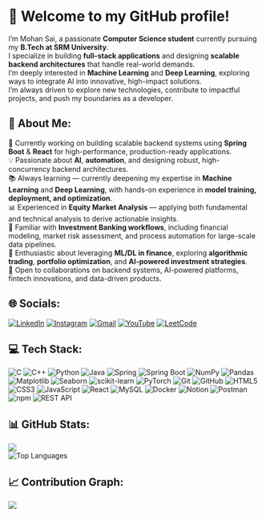
# 👋 Welcome to my GitHub profile!  

I’m Mohan Sai, a passionate **Computer Science student** currently pursuing my **B.Tech at SRM University**.  
I specialize in building **full-stack applications** and designing **scalable backend architectures** that handle real-world demands.  
I’m deeply interested in **Machine Learning** and **Deep Learning**, exploring ways to integrate AI into innovative, high-impact solutions.  
I’m always driven to explore new technologies, contribute to impactful projects, and push my boundaries as a developer.

<!--
**Mohan-Sai-Kompelli/Mohan-Sai-Kompelli** is a ✨ _special_ ✨ repository because its `README.md` (this file) appears on your GitHub profile.

Here are some ideas to get you started:

- 🔭 I’m currently working on ...
- 🌱 I’m currently learning ...
- 👯 I’m looking to collaborate on ...
- 🤔 I’m looking for help with ...
- 💬 Ask me about ...
- 📫 How to reach me: ...
- 😄 Pronouns: ...
- ⚡ Fun fact: ...
-->
## 🐥 About Me:
🚀 Currently working on building scalable backend systems using **Spring Boot** & **React** for high-performance, production-ready applications.  
💡 Passionate about **AI**, **automation**, and designing robust, high-concurrency backend architectures.  
📚 Always learning — currently deepening my expertise in **Machine Learning** and **Deep Learning**, with hands-on experience in **model training, deployment, and optimization**.  
📊 Experienced in **Equity Market Analysis** — applying both fundamental and technical analysis to derive actionable insights.  
🏦 Familiar with **Investment Banking workflows**, including financial modeling, market risk assessment, and process automation for large-scale data pipelines.  
🧠 Enthusiastic about leveraging **ML/DL in finance**, exploring **algorithmic trading**, **portfolio optimization**, and **AI-powered investment strategies**.  
🤝 Open to collaborations on backend systems, AI-powered platforms, fintech innovations, and data-driven products.


## 🌐 Socials:
[![LinkedIn](https://img.shields.io/badge/LinkedIn-%230077B5.svg?logo=linkedin&logoColor=white)](https://www.linkedin.com/in/mohan-sai-kompelli-b56884319/)
[![Instagram](https://img.shields.io/badge/Instagram-%23E4405F.svg?logo=instagram&logoColor=white)](https://instagram.com/YOUR-INSTAGRAM-USERNAME)
[![Gmail](https://img.shields.io/badge/Gmail-D14836?logo=gmail&logoColor=white)](mailto:mohansaikompelli15@gmail.com)
[![YouTube](https://img.shields.io/badge/YouTube-%23FF0000.svg?logo=youtube&logoColor=white)](https://www.youtube.com/@Yodha-no-1)
[![LeetCode](https://img.shields.io/badge/LeetCode-%23FFA116.svg?logo=leetcode&logoColor=white)](https://leetcode.com/Mohan-Sai-Kompelli)


## 💻 Tech Stack:

![C](https://img.shields.io/badge/C-%2300599C.svg?style=for-the-badge&logo=c&logoColor=white)
![C++](https://img.shields.io/badge/C++-%2300599C.svg?style=for-the-badge&logo=c%2B%2B&logoColor=white)
![Python](https://img.shields.io/badge/Python-%233776AB.svg?style=for-the-badge&logo=python&logoColor=white)
![Java](https://img.shields.io/badge/Java-%23ED8B00.svg?style=for-the-badge&logo=openjdk&logoColor=white)
![Spring](https://img.shields.io/badge/Spring-%236DB33F.svg?style=for-the-badge&logo=spring&logoColor=white)
![Spring Boot](https://img.shields.io/badge/Spring%20Boot-%236DB33F.svg?style=for-the-badge&logo=springboot&logoColor=white)
![NumPy](https://img.shields.io/badge/NumPy-%23013243.svg?style=for-the-badge&logo=numpy&logoColor=white)
![Pandas](https://img.shields.io/badge/Pandas-%23150458.svg?style=for-the-badge&logo=pandas&logoColor=white)
![Matplotlib](https://img.shields.io/badge/Matplotlib-%23000000.svg?style=for-the-badge&logo=matplotlib&logoColor=white)
![Seaborn](https://img.shields.io/badge/Seaborn-%2300BFC4.svg?style=for-the-badge&logo=seaborn&logoColor=white)
![scikit-learn](https://img.shields.io/badge/scikit--learn-%23F7931E.svg?style=for-the-badge&logo=scikit-learn&logoColor=white)
![PyTorch](https://img.shields.io/badge/PyTorch-%23EE4C2C.svg?style=for-the-badge&logo=pytorch&logoColor=white)
![Git](https://img.shields.io/badge/Git-%23F05033.svg?style=for-the-badge&logo=git&logoColor=white)
![GitHub](https://img.shields.io/badge/GitHub-%23181717.svg?style=for-the-badge&logo=github&logoColor=white)
![HTML5](https://img.shields.io/badge/HTML5-%23E34F26.svg?style=for-the-badge&logo=html5&logoColor=white)
![CSS3](https://img.shields.io/badge/CSS3-%231572B6.svg?style=for-the-badge&logo=css3&logoColor=white)
![JavaScript](https://img.shields.io/badge/JavaScript-%23F7DF1E.svg?style=for-the-badge&logo=javascript&logoColor=black)
![React](https://img.shields.io/badge/React-%2320232a.svg?style=for-the-badge&logo=react&logoColor=%2361DAFB)
![MySQL](https://img.shields.io/badge/MySQL-%2300f.svg?style=for-the-badge&logo=mysql&logoColor=white)
![Docker](https://img.shields.io/badge/Docker-%232496ED.svg?style=for-the-badge&logo=docker&logoColor=white)
![Notion](https://img.shields.io/badge/Notion-%23000000.svg?style=for-the-badge&logo=notion&logoColor=white)
![Postman](https://img.shields.io/badge/Postman-%23FF6C37.svg?style=for-the-badge&logo=postman&logoColor=white)
![npm](https://img.shields.io/badge/npm-%23CB3837.svg?style=for-the-badge&logo=npm&logoColor=white)
![REST API](https://img.shields.io/badge/REST-02569B?style=for-the-badge&logo=rest&logoColor=white)


## 📊 GitHub Stats:

![](https://github-readme-stats.vercel.app/api?username=Mohan-Sai-Kompelli&theme=dark&hide_border=false&include_all_commits=true&count_private=true)  
![Top Languages](https://github-readme-stats.vercel.app/api/top-langs/?username=Mohan-Sai-Kompelli&layout=compact&theme=dark)



## 📈 Contribution Graph:

![](https://github-readme-activity-graph.vercel.app/graph?username=Mohan-Sai-Kompelli&theme=react-dark&hide_border=false)

<!--
## 🏆 GitHub Trophies
![](https://github-profile-trophy.vercel.app/?username=Mhan-Sai-Kompelli&theme=radical&no-frame=false&no-bg=true&margin-w=4)

-->
